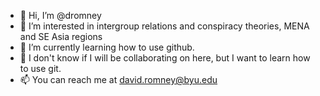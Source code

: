 - 👋 Hi, I’m @dromney
- 👀 I’m interested in intergroup relations and conspiracy theories, MENA and SE Asia regions
- 🌱 I’m currently learning how to use github.
- 💞️ I don't know if I will be collaborating on here, but I want to learn how to use git.
- 📫 You can reach me at david.romney@byu.edu

<!---
dromney/dromney is a ✨ special ✨ repository because its `README.md` (this file) appears on your GitHub profile.
You can click the Preview link to take a look at your changes.
--->
